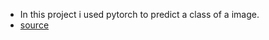 - In this project i used pytorch to predict a class of a image.
- [source](https://www.kaggle.com/tongpython/cat-and-dog?)
